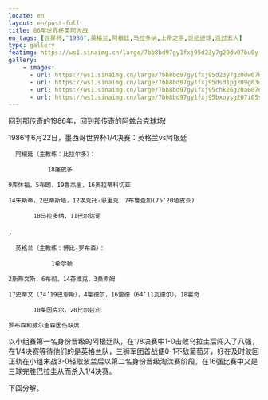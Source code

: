 ```yaml
---
locate: en
layout: en/post-full
title: 86年世界杯英阿大战
en_tags: [世界杯,"1986",英格兰,阿根廷,马拉多纳,上帝之手,世纪进球,连过五人]
type: gallery
featimg: https://ws1.sinaimg.cn/large/7bb8bd97gy1fxj95d23y7g20dw07bu0y.gif
gallery:
    - images:
      - url: https://ws1.sinaimg.cn/large/7bb8bd97gy1fxj95d23y7g20dw07bu0y.gif
      - url: https://ws1.sinaimg.cn/large/7bb8bd97gy1fxj95dsd1pg209g03ukjn.gif
      - url: https://ws1.sinaimg.cn/large/7bb8bd97gy1fxj95chk26g20a007o7wj.gif
      - url: https://ws1.sinaimg.cn/large/7bb8bd97gy1fxj95bxoysg207i05su0z.gif
---
```


回到那传奇的1986年，回到那传奇的阿兹台克球场!

1986年6月22日，墨西哥世界杯1/4决赛：英格兰vs阿根廷

```
  阿根廷（主教练：比拉尔多）：

           18蓬皮多

9库休福，5布朗，19鲁杰里，16奥拉蒂科切亚

14朱斯蒂，2巴蒂斯塔，12埃克托-恩里克，7布鲁查加(75’20塔皮亚)

       10马拉多纳，11巴尔达诺
```
，
```
  英格兰（主教练：博比-罗布森）：

            1希尔顿

2斯蒂文斯，6布彻，14芬维克，3桑索姆

17史蒂文（74’19巴恩斯），4霍德尔，16雷德（64’11瓦德尔），18霍奇

       10莱因克尔，20比尔兹利

罗布森和威尔金森因伤缺席
```

以小组赛第一名身份晋级的阿根廷队，在1/8决赛中1-0击败乌拉圭后闯入了八强，在1/4决赛等待他们的是英格兰队，三狮军团首战便0-1不敌葡萄牙，好在及时驶回正轨在小组末战3-0轻取波兰后以第二名身份晋级淘汰赛阶段，在16强比赛中又是三球完胜巴拉圭从而杀入1/4决赛。

下回分解。